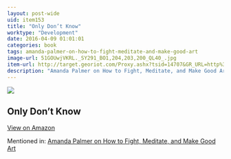 ```yaml
---
layout: post-wide
uid: item153
title: "Only Don’t Know"
worktype: "Development"
date: 2016-04-09 01:01:01
categories: book
tags: amanda-palmer-on-how-to-fight-meditate-and-make-good-art
image-url: 51GOUwjVKRL._SY291_BO1,204,203,200_QL40_.jpg
item-url: http://target.georiot.com/Proxy.ashx?tsid=14707&GR_URL=http%3A%2F%2Fwww.amazon.com%2FOnly-Dont-Know-Selected-Teaching%2Fdp%2F1570624321%2F
description: "Amanda Palmer on How to Fight, Meditate, and Make Good Art"
---
```

<a href="http://target.georiot.com/Proxy.ashx?tsid=14707&GR_URL=http%3A%2F%2Fwww.amazon.com%2FOnly-Dont-Know-Selected-Teaching%2Fdp%2F1570624321%2F" target="blank"><img src="../../../../img/thumbs/51GOUwjVKRL._SY291_BO1,204,203,200_QL40_.jpg" class="prod-img"></a>
<h2>Only Don’t Know</h2>
<p><a class="btn btn-primary" href="http://target.georiot.com/Proxy.ashx?tsid=14707&GR_URL=http%3A%2F%2Fwww.amazon.com%2FOnly-Dont-Know-Selected-Teaching%2Fdp%2F1570624321%2F" target="blank">View on Amazon</a><p>
<p>Mentioned in: <a href="http://fourhourworkweek.com/2015/03/30/amanda-palmer/" target="blank">Amanda Palmer on How to Fight, Meditate, and Make Good Art</a></p>
